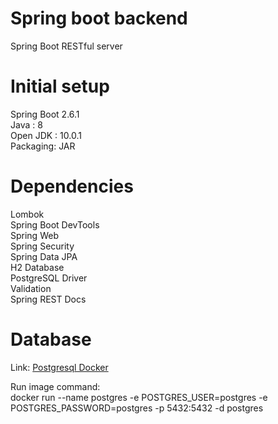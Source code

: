 # Spring boot backend

Spring Boot RESTful server

# Initial setup

Spring Boot 2.6.1 \
Java : 8 \
Open JDK : 10.0.1 \
Packaging: JAR

# Dependencies

Lombok \
Spring Boot DevTools \
Spring Web \
Spring Security \
Spring Data JPA \
H2 Database \
PostgreSQL Driver \
Validation \
Spring REST Docs 

# Database

Link: [Postgresql Docker](https://hub.docker.com/_/postgres)

Run image command: \
docker run --name postgres -e POSTGRES_USER=postgres -e POSTGRES_PASSWORD=postgres -p 5432:5432 -d postgres
